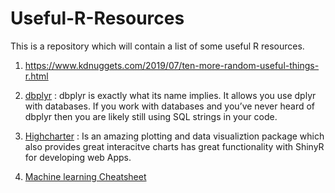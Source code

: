 # Useful-R-Resources
This is a repository which will contain a list of some useful R resources.

1. https://www.kdnuggets.com/2019/07/ten-more-random-useful-things-r.html

2. [dbplyr](https://dbplyr.tidyverse.org/articles/dbplyr.html?source=post_page---------------------------#getting-started)
: dbplyr is exactly what its name implies. It allows you use dplyr with databases. If you work with databases and you’ve never heard of dbplyr then you are likely still using SQL strings in your code.

3. [Highcharter](http://jkunst.com/highcharter/) : Is an amazing plotting and data visualiztion package which also provides great interacitve charts has great functionality with ShinyR for developing web Apps.  

4. [Machine learning Cheatsheet](https://github.com/soulmachine/machine-learning-cheat-sheet/raw/master/machine-learning-cheat-sheet.pdf)

